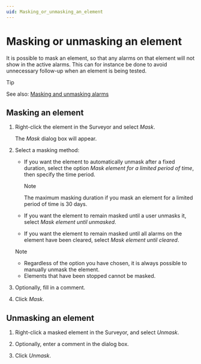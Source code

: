```yaml
---
uid: Masking_or_unmasking_an_element
---
```


# Masking or unmasking an element

It is possible to mask an element, so that any alarms on that element will not show in the active alarms. This can for instance be done to avoid unnecessary follow-up when an element is being tested.

> [!TIP]
> See also: [Masking and unmasking alarms](xref:Masking_and_unmasking_alarms)

## Masking an element

1. Right-click the element in the Surveyor and select *Mask*.

   The *Mask* dialog box will appear.

1. Select a masking method:

   - If you want the element to automatically unmask after a fixed duration, select the option *Mask element for a limited period of time*, then specify the time period.

     > [!NOTE]
     > The maximum masking duration if you mask an element for a limited period of time is 30 days.

   - If you want the element to remain masked until a user unmasks it, select *Mask element until unmasked*.

   - If you want the element to remain masked until all alarms on the element have been cleared, select *Mask element until cleared*.

   > [!NOTE]
   >
   > - Regardless of the option you have chosen, it is always possible to manually unmask the element.
   > - Elements that have been stopped cannot be masked.

1. Optionally, fill in a comment.

1. Click *Mask*.

## Unmasking an element

1. Right-click a masked element in the Surveyor, and select *Unmask*.

1. Optionally, enter a comment in the dialog box.

1. Click *Unmask*.
